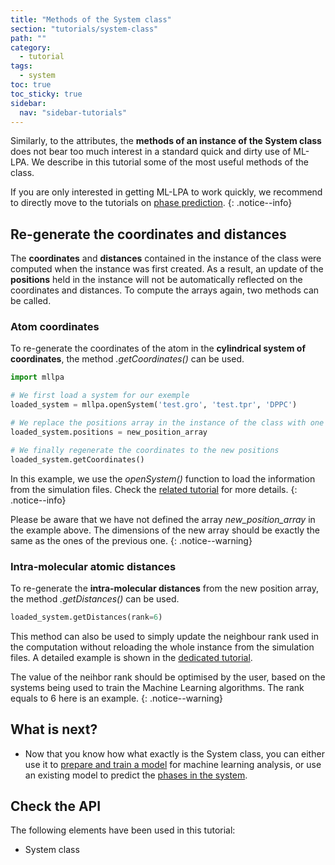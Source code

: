 ```yaml
---
title: "Methods of the System class"
section: "tutorials/system-class"
path: ""
category:
  - tutorial
tags:
  - system
toc: true
toc_sticky: true
sidebar:
  nav: "sidebar-tutorials"
---
```


Similarly, to the attributes, the **methods of an instance of the System class** does not bear too much interest
in a standard quick and dirty use of ML-LPA. We describe in this tutorial some of the most useful methods of the class.

If you are only interested in getting ML-LPA to work quickly, we recommend to directly
move to the tutorials on [phase prediction]().
{: .notice--info}

## Re-generate the coordinates and distances

The **coordinates** and **distances** contained in the instance of the class were computed when the
instance was first created. As a result, an update of the **positions** held in the instance will not be
automatically reflected on the coordinates and distances. To compute the arrays again, two methods
can be called.

### Atom coordinates

To re-generate the coordinates of the atom in the **cylindrical system of coordinates**, the
method *.getCoordinates()* can be used.

```python
import mllpa

# We first load a system for our exemple
loaded_system = mllpa.openSystem('test.gro', 'test.tpr', 'DPPC')

# We replace the positions array in the instance of the class with one generated previously
loaded_system.positions = new_position_array

# We finally regenerate the coordinates to the new positions
loaded_system.getCoordinates()
```

In this example, we use the *openSystem()* function to load the information from
the simulation files. Check the [related tutorial](/mllpa/documentation/tutorials/loading-files/1-simulation-files/) for more details.
{: .notice--info}

Please be aware that we have not defined the array *new_position_array* in the example above.
The dimensions of the new array should be exactly the same as the ones of the previous one.
{: .notice--warning}

### Intra-molecular atomic distances

To re-generate the **intra-molecular distances** from the new position array, the
method *.getDistances()* can be used.

```python
loaded_system.getDistances(rank=6)
```

This method can also be used to simply update the neighbour rank used in the computation without
reloading the whole instance from the simulation files. A detailed example is shown in the [dedicated tutorial]().

The value of the neihbor rank should be optimised by the user, based on the systems
being used to train the Machine Learning algorithms. The rank equals to 6 here is
an example.
{: .notice--warning}

## What is next?

* Now that you know how what exactly is the System class, you can either use it to [prepare and train a model]() for
    machine learning analysis, or use an existing model to predict the [phases in the system]().

## Check the API

The following elements have been used in this tutorial:

* System class
